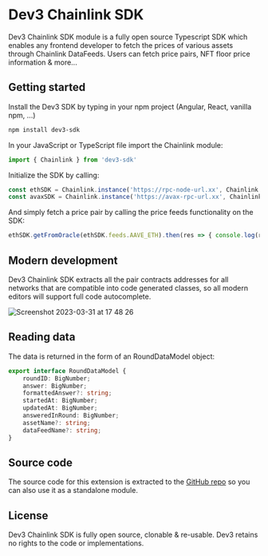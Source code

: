 # Dev3 Chainlink SDK

Dev3 Chainlink SDK module is a fully open source Typescript SDK which enables any frontend developer to fetch the prices of various assets through Chainlink DataFeeds.
Users can fetch price pairs, NFT floor price information & more...

## Getting started

Install the Dev3 SDK by typing in your npm project (Angular, React, vanilla npm, ...)

```sh
npm install dev3-sdk
```

In your JavaScript or TypeScript file import the Chainlink module:

```ts
import { Chainlink } from 'dev3-sdk'
```

Initialize the SDK by calling:

```ts
const ethSDK = Chainlink.instance('https://rpc-node-url.xx', Chainlink.PriceFeeds.ETH)
const avaxSDK = Chainlink.instance('https://avax-rpc-url.xx', Chainlink.PriceFeeds.AVAX)
```

And simply fetch a price pair by calling the price feeds functionality on the SDK:

```ts
ethSDK.getFromOracle(ethSDK.feeds.AAVE_ETH).then(res => { console.log(res) })
```

## Modern development

Dev3 Chainlink SDK extracts all the pair contracts addresses for all networks that are compatible into code generated classes, so all 
modern editors will support full code autocomplete.

![Screenshot 2023-03-31 at 17 48 26](https://user-images.githubusercontent.com/42938691/229169473-409e6fec-d183-416c-b0b3-db12f34fcf3c.png)

## Reading data

The data is returned in the form of an RoundDataModel object:

```ts
export interface RoundDataModel {
    roundID: BigNumber;
    answer: BigNumber;
    formattedAnswer?: string;
    startedAt: BigNumber;
    updatedAt: BigNumber;
    answeredInRound: BigNumber;
    assetName?: string;
    dataFeedName?: string;
}
```

## Source code

The source code for this extension is extracted to the [GitHub repo](https://github.com/0xDev3/dev3-chainlink-sdk) so you can also use it as a standalone module.

## License

Dev3 Chainlink SDK is fully open source, clonable & re-usable. Dev3 retains no rights to the code or implementations. 
